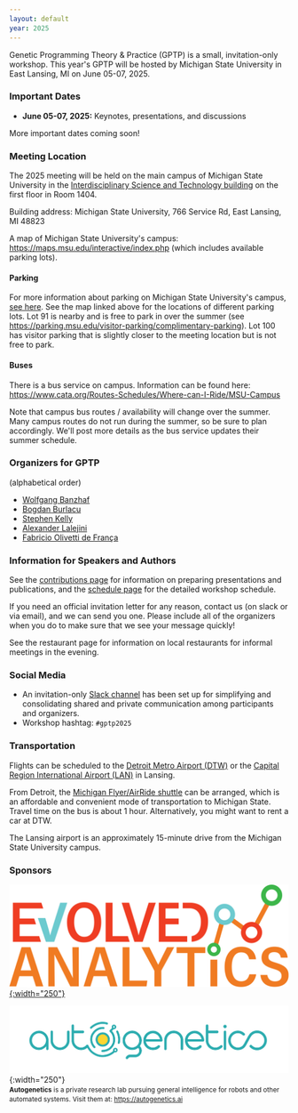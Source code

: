 ```yaml
---
layout: default
year: 2025
---
```


Genetic Programming Theory & Practice (GPTP) is a small, invitation-only workshop.
This year's GPTP will be hosted by Michigan State University in East Lansing, MI on June 05-07, 2025.

### Important Dates

<!-- - **May 15, 2024:** Deadline for draft versions of chapters (please use this [template](http://gptp-workshop.com/GPTPChapterTemplate2024.zip)) -->
- **June 05-07, 2025:** Keynotes, presentations, and discussions
<!-- - **August 1, 2024:** Deadline for chapters (please use this [template](http://gptp-workshop.com/GPTPChapterTemplate2024.zip)) -->

More important dates coming soon!

### Meeting Location

The 2025 meeting will be held on the main campus of Michigan State University in the [Interdisciplinary Science and Technology building](https://maps.app.goo.gl/gCQAdK981z6yGJwa6) on the first floor in Room 1404.

Building address: Michigan State University, 766 Service Rd, East Lansing, MI 48823

A map of Michigan State University's campus: <https://maps.msu.edu/interactive/index.php> (which includes available parking lots).

#### Parking

For more information about parking on Michigan State University's campus, [see here](https://parking.msu.edu/visitor-parking/).
See the map linked above for the locations of different parking lots.
Lot 91 is nearby and is free to park in over the summer (see <https://parking.msu.edu/visitor-parking/complimentary-parking>).
Lot 100 has visitor parking that is slightly closer to the meeting location but is not free to park.

#### Buses

There is a bus service on campus.
Information can be found here: <https://www.cata.org/Routes-Schedules/Where-can-I-Ride/MSU-Campus>

Note that campus bus routes / availability will change over the summer.
Many campus routes do not run during the summer, so be sure to plan accordingly.
We'll post more details as the bus service updates their summer schedule.

<!--
### Accommodations
There is a block of rooms reserved at the meeting location, the Kellogg Hotel and Convention Center, which can be booked at a special rate.
Additionally, a list of bed-and-breakfast inns, hotels and motels is provided. There are several other options available, including a number of local AirBnB providers.
-->


### Organizers for GPTP

(alphabetical order)

- [Wolfgang Banzhaf](https://www.cse.msu.edu/~banzhafw/)
- [Bogdan Burlacu](https://heal.heuristiclab.com/team/burlacu)
- [Stephen Kelly](http://creativealgorithms.ca/)
- [Alexander Lalejini](https://lalejini.com)
- [Fabricio Olivetti de França](https://folivetti.github.io/)

### Information for Speakers and Authors

See the [contributions page](contributions.html) for information on preparing presentations and publications, and the [schedule page](schedule.html) for the detailed workshop schedule.

If you need an official invitation letter for any reason, contact us (on slack or via email), and we can send you one. Please include all of the organizers when you do to make sure that we see your message quickly!

See the restaurant page for information on local restaurants for informal meetings in the evening.

### Social Media

- An invitation-only [Slack channel](http://gptp-workshops.slack.com) has been set up for simplifying and consolidating shared and private communication among participants and organizers.
- Workshop hashtag: `#gptp2025`

<!-- ### Food

A light breakfast of pastries, fresh fruit, meats, cream cheese, yoghurt and coffee will be provided each day of the workshop. Mid-day, a lunch will be provided on-site. After the last session each day, attendees typically self-organize for visits to local restaurants.
Additionally, at the evening of the first day of the workshop, all attendees will be invited for dinner at the conference location.
Please let us know if you have any dietary restrictions for catered meals. -->

### Transportation

Flights can be scheduled to the [Detroit Metro Airport (DTW)](https://www.metroairport.com/) or the [Capital Region International Airport (LAN)](https://www.flylansing.com/) in Lansing.

From Detroit, the [Michigan Flyer/AirRide shuttle](https://www.michiganflyer.com/) can be arranged, which is an affordable and convenient mode of transportation to Michigan State. Travel time on the bus is about 1 hour. Alternatively, you might want to rent a car at DTW.

The Lansing airport is an approximately 15-minute drive from the Michigan State University campus.


<!-- Transportation options should be considered before actually embarking on the trip.
There is very little chance of street parking on weekdays on the University campus, but there is a pay-by-use parking close to the College of Engineering. -->

### Sponsors

[![Evolved analytics logo](logos/evolved-analytics-logo.png){:width="250"}](https://evolved-analytics.com/)
<br/>

![Autogenetics logo](logos/autogenetics_logo_two_color.png){:width="250"}
<br/>
<small>**Autogenetics** is a private research lab pursuing general intelligence for robots and other automated systems. Visit them at: <https://autogenetics.ai></small>
